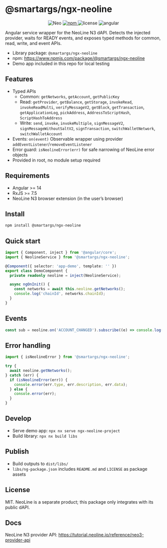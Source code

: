 # @smartargs/ngx-neoline

<p align="center">
  <img alt="Neo" src="https://img.shields.io/badge/Neo-N3-00E599?logo=neo&logoColor=white" />
  <a href="https://www.npmjs.com/package/@smartargs/ngx-neoline">
    <img alt="npm" src="https://img.shields.io/npm/v/%40smartargs%2Fngx-neoline.svg?logo=npm&label=npm&color=%23CB0000" />
  </a>
  <img alt="license" src="https://img.shields.io/badge/license-MIT-informational" />
  <img alt="angular" src="https://img.shields.io/badge/Angular-%3E%3D14-DD0031?logo=angular&logoColor=white" />
</p>

Angular service wrapper for the NeoLine N3 dAPI. Detects the injected provider, waits for READY events, and exposes typed methods for common, read, write, and event APIs.

- Library package: `@smartargs/ngx-neoline`
- npm: https://www.npmjs.com/package/@smartargs/ngx-neoline
- Demo app included in this repo for local testing

## Features

- Typed APIs
  - Common: `getNetworks`, `getAccount`, `getPublicKey`
  - Read: `getProvider`, `getBalance`, `getStorage`, `invokeRead`, `invokeReadMulti`, `verifyMessageV2`, `getBlock`, `getTransaction`, `getApplicationLog`, `pickAddress`, `AddressToScriptHash`, `ScriptHashToAddress`
  - Write: `send`, `invoke`, `invokeMultiple`, `signMessageV2`, `signMessageWithoutSaltV2`, `signTransaction`, `switchWalletNetwork`, `switchWalletAccount`
- Events: `on(event)` Observable wrapper using provider `addEventListener`/`removeEventListener`
- Error guard: `isNeolineError(err)` for safe narrowing of NeoLine error objects
- Provided in root, no module setup required

## Requirements

- Angular >= 14
- RxJS >= 7.5
- NeoLine N3 browser extension (in the user’s browser)

## Install

```bash
npm install @smartargs/ngx-neoline
```

## Quick start

```ts
import { Component, inject } from '@angular/core';
import { NeolineService } from '@smartargs/ngx-neoline';

@Component({ selector: 'app-demo', template: '' })
export class DemoComponent {
  private readonly neoline = inject(NeolineService);

  async ngOnInit() {
    const networks = await this.neoline.getNetworks();
    console.log('chainId', networks.chainId);
  }
}
```

## Events

```ts
const sub = neoline.on('ACCOUNT_CHANGED').subscribe((e) => console.log(e));
```

## Error handling

```ts
import { isNeolineError } from '@smartargs/ngx-neoline';

try {
  await neoline.getNetworks();
} catch (err) {
  if (isNeolineError(err)) {
    console.error(err.type, err.description, err.data);
  } else {
    console.error(err);
  }
}
```

## Develop

- Serve demo app: `npx nx serve ngx-neoline-project`
- Build library: `npx nx build libs`

## Publish

- Build outputs to `dist/libs/`
- `libs/ng-package.json` includes `README.md` and `LICENSE` as package assets

## License

MIT. NeoLine is a separate product; this package only integrates with its public dAPI.

## Docs

NeoLine N3 provider API: https://tutorial.neoline.io/reference/neo3-provider-api
